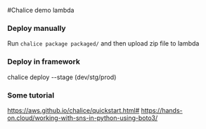 #Chalice demo lambda

### Deploy manually
Run `chalice package packaged/` and then upload zip file to lambda

### Deploy in framework
chalice deploy --stage (dev/stg/prod)

### Some tutorial
https://aws.github.io/chalice/quickstart.html#
https://hands-on.cloud/working-with-sns-in-python-using-boto3/
